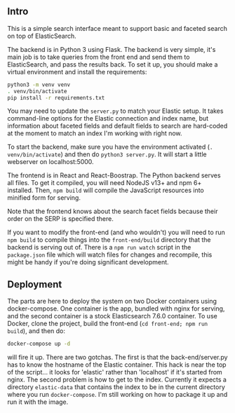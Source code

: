 ## Intro

This is a simple search interface meant to support basic and faceted search on top of ElasticSearch.

The backend is in Python 3 using Flask.  The backend is very simple, it's main job is to take queries from the front end and send them to ElasticSearch, and pass the results back.  To set it up, you should make a virtual environment and install the requirements:

```sh
python3 -m venv venv
. venv/bin/activate
pip install -r requirements.txt
```

You may need to update the `server.py` to match your Elastic setup.  It takes command-line options for the Elastic connection and index name, but information about faceted fields and default fields to search are hard-coded at the moment to match an index I'm working with right now.

To start the backend, make sure you have the environment activated (`. venv/bin/activate`) and then do `python3 server.py`.  It will start a little webserver on localhost:5000.

The frontend is in React and React-Boostrap.  The Python backend serves all files.  To get it compiled, you will need NodeJS v13+ and npm 6+ installed.  Then, `npm build` will compile the JavaScript resources into minified form for serving.

Note that the frontend knows about the search facet fields because their order on the SERP is specified there.

If you want to modify the front-end (and who wouldn't) you will need to run `npm build` to compile things into the `front-end/build` directory that the backend is serving out of.  There is a `npm run watch` script in the `package.json` file which will watch files for changes and recompile, this might be handy if you're doing significant development.

## Deployment

The parts are here to deploy the system on two Docker containers using docker-compose.  One container is the app, bundled with nginx for serving, and the second container is a stock Elasticsearch 7.6.0 container.  To use Docker, clone the project, build the front-end (`cd front-end; npm run build`), and then do:

```sh
docker-compose up -d
```

will fire it up.  There are two gotchas.  The first is that the back-end/server.py has to know the hostname of the Elastic container.  This hack is near the top of the script... it looks for 'elastic' rather than 'localhost' if it's started from nginx.  The second problem is how to get to the index.  Currently it expects a directory `elastic-data` that contains the index to be in the current directory where you run `docker-compose`.  I'm still working on how to package it up and run it with the image.
